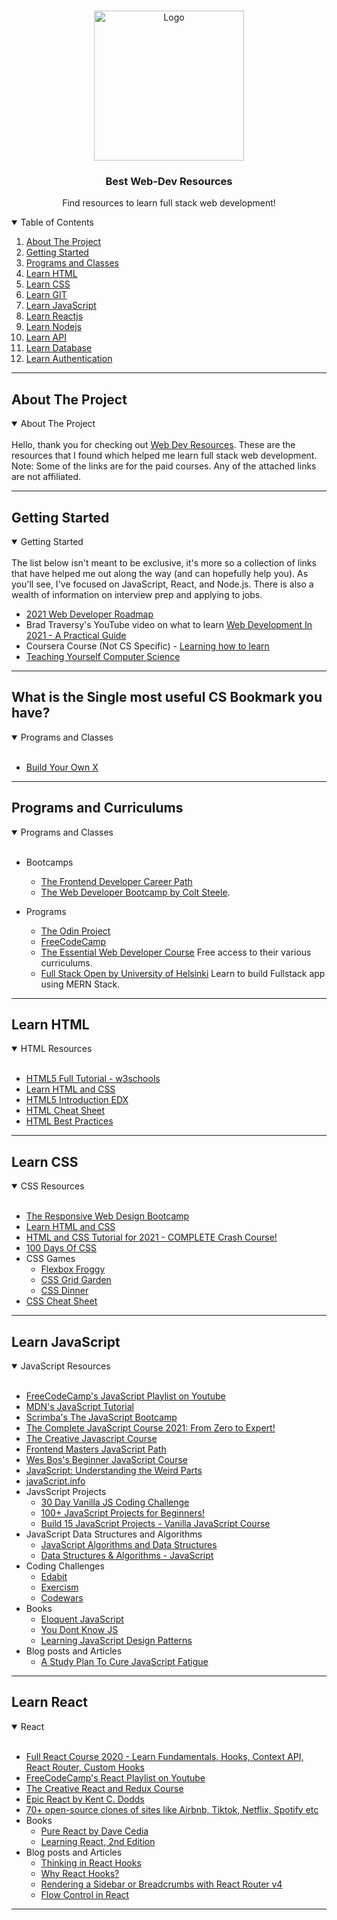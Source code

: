 <!--
*** Thanks for checking out the Web Dev Resources. If you have a suggestion
*** that would make this better, please fork the repo and create a pull request
*** or simply open an issue with the tag "enhancement".
*** Thanks again!
-->



<!-- PROJECT SHIELDS -->
<!--
*** I'm using markdown "reference style" links for readability.
*** Reference links are enclosed in brackets [ ] instead of parentheses ( ).
*** See the bottom of this document for the declaration of the reference variables
*** for contributors-url, forks-url, etc. This is an optional, concise syntax you may use.
*** https://www.markdownguide.org/basic-syntax/#reference-style-links
-->

<!-- PROJECT LOGO -->
<br />
<p align="center">
  <a href="https://https://github.com/karantondare/web-dev-resources">
    <img src="https://user-images.githubusercontent.com/64483658/115106433-70aec980-9f82-11eb-8850-5a11a2b87752.png" alt="Logo" width="240" height="240">
  </a>

  <h3 align="center">Best Web-Dev Resources</h3>

  <p align="center">
    Find resources to learn full stack web development!
    <br />
  </p>
</p>

<!-- TABLE OF CONTENTS -->
<details open="open">
  <summary>Table of Contents</summary>
  <ol>
    <li><a href="#about-the-project">About The Project</a></li>
    <li><a href="#getting-started">Getting Started</a></li>
    <li><a href="#programs-and-classes">Programs and Classes</a></li>
    <li><a href="#learn-html">Learn HTML</a></li>
    <li><a href="#learn-css">Learn CSS</a></li>
    <li><a href="#learn-git">Learn GIT</a></li>
    <li><a href="#learn-javascript">Learn JavaScript</a></li>
    <li><a href="#learn-reactjs">Learn Reactjs</a></li>
    <li><a href="#learn-nodejs">Learn Nodejs</a></li>
    <li><a href="#learn-apis">Learn API</a></li>
    <li><a href="#learn-database">Learn Database</a></li>
    <li><a href="#learn-authentication">Learn Authentication</a></li>
  </ol>
</details>

---

<!-- ABOUT THE PROJECT -->
## About The Project
<details open="open">
  <summary>About The Project</summary>
  <br/>  
  Hello, thank you for checking out <a href="https://https://github.com/karantondare/web-dev-resources">Web Dev Resources</a>. These are the resources that I found which helped   me learn full stack web development.
  Note: Some of the links are for the paid courses. Any of the attached links are not affiliated.
</details>

---

<!-- GETTING STARTED -->
## Getting Started

<details open="open">
  <summary>Getting Started</summary>
  <br/>
  The list below isn't meant to be exclusive, it's more so a collection of links that have helped me out along the way (and can hopefully help you). As you'll see, I've focused    on JavaScript, React, and Node.js. There is also a wealth of information on interview prep and applying to jobs.

  * [2021 Web Developer Roadmap](https://roadmap.sh/)
  * Brad Traversy's YouTube video on what to learn [Web Development In 2021 - A Practical Guide](https://www.youtube.com/watch?v=VfGW0Qiy2I0&ab_channel=TraversyMedia)
  * Coursera Course (Not CS Specific) - [Learning how to learn](https://www.coursera.org/learn/learning-how-to-learn)
  * [Teaching Yourself Computer Science](https://teachyourselfcs.com/)
</details>

---

<!-- Best Bookmarks I Have  -->
## What is the Single most useful CS Bookmark you have?

<details open="open">
  <summary>Programs and Classes</summary>
  <br/>
  
  * [Build Your Own X](https://github.com/danistefanovic/build-your-own-x)
</details>

---

<!-- Programs and Curriculums -->
## Programs and Curriculums

<details open="open">
  <summary>Programs and Classes</summary>
  <br/>
  
  * Bootcamps
    * [The Frontend Developer Career Path](https://scrimba.com/learn/frontend)
    * [The Web Developer Bootcamp by Colt Steele](https://www.udemy.com/course/the-web-developer-bootcamp).

  * Programs
    * [The Odin Project](http://www.theodinproject.com/)
    * [FreeCodeCamp](https://www.freecodecamp.com/)
    * [The Essential Web Developer Course](https://open.appacademy.io/) Free access to their various curriculums.
    * [Full Stack Open by University of Helsinki](https://fullstackopen.com/en/) Learn to build Fullstack app using MERN Stack.
</details>

---

<!-- Learn HTML  -->
## Learn HTML

<details open="open">
  <summary>HTML Resources</summary>
  <br/>
  
  * [HTML5 Full Tutorial - w3schools](https://www.w3schools.com/html/)
  * [Learn HTML and CSS](https://www.internetingishard.com/)
  * [HTML5 Introduction EDX](https://www.edx.org/course/html5-introduction-w3cx-html5-0x-0)
  * [HTML Cheat Sheet](https://websitesetup.org/html5-cheat-sheet/)
  * [HTML Best Practices](https://github.com/hail2u/html-best-practices)
 </details>
 
 ---

<!-- Learn CSS  -->
## Learn CSS

<details open="open">
  <summary>CSS Resources</summary>
  <br/>
  
* [The Responsive Web Design Bootcamp](https://scrimba.com/learn/responsive)
* [Learn HTML and CSS](https://www.internetingishard.com/)
* [HTML and CSS Tutorial for 2021 - COMPLETE Crash Course!](https://www.youtube.com/watch?v=D-h8L5hgW-w&ab_channel=DesignCourse)
* [100 Days Of CSS](https://100dayscss.com/)
* CSS Games
  * [Flexbox Froggy](https://flexboxfroggy.com)
  * [CSS Grid Garden](https://cssgridgarden.com/)
  * [CSS Dinner](https://flukeout.github.io)
* [CSS Cheat Sheet](https://websitesetup.org/css3-cheat-sheet/)
</details>

---

<!-- Learn JavaScript  -->
## Learn JavaScript

<details open="open">
  <summary>JavaScript Resources</summary>
  <br/>
  
* [FreeCodeCamp's JavaScript Playlist on Youtube](https://www.youtube.com/playlist?list=PLWKjhJtqVAbleDe3_ZA8h3AO2rXar-q2V)
* [MDN's JavaScript Tutorial](https://developer.mozilla.org/en-US/docs/Web/JavaScript)
* [Scrimba's The JavaScript Bootcamp](https://scrimba.com/learn/javascript)
* [The Complete JavaScript Course 2021: From Zero to Expert!](https://www.udemy.com/course/the-complete-javascript-course)
* [The Creative Javascript Course](https://developedbyed.com/p/the-creative-javascript-course)
* [Frontend Masters JavaScript Path](https://frontendmasters.com/learn/javascript/)
* [Wes Bos's Beginner JavaScript Course](https://www.beginnerjavascript.com)
* [JavaScript: Understanding the Weird Parts](https://www.udemy.com/course/understand-javascript)
* [javaScript.info](https://javascript.info)
* JavsScript Projects
  * [30 Day Vanilla JS Coding Challenge](https://javascript30.com)
  * [100+ JavaScript Projects for Beginners!](https://jsbeginners.com/javascript-projects-for-beginners/)
  * [Build 15 JavaScript Projects - Vanilla JavaScript Course](https://www.youtube.com/watch?v=3PHXvlpOkf4&ab_channel=freeCodeCamp.org)
* JavaScript Data Structures and Algorithms
  * [JavaScript Algorithms and Data Structures](https://github.com/trekhleb/javascript-algorithms)
  * [Data Structures & Algorithms - JavaScript](https://www.udemy.com/course/data-structures-algorithms-javascript)
* Coding Challenges
  * [Edabit](https://edabit.com/challenges/javascript)
  * [Exercism](https://exercism.io/tracks/javascript)
  * [Codewars](https://www.codewars.com)
* Books 
  * [Eloquent JavaScript](https://eloquentjavascript.net)
  * [You Dont Know JS](https://github.com/getify/You-Dont-Know-JS)
  * [Learning JavaScript Design Patterns](https://addyosmani.com/resources/essentialjsdesignpatterns/book)
* Blog posts and Articles 
  * [A Study Plan To Cure JavaScript Fatigue](https://www.freecodecamp.org/news/a-study-plan-to-cure-javascript-fatigue-8ad3a54f2eb1)
</details>

---

<!-- Learn JavaScript  -->
## Learn React

<details open="open">
  <summary>React</summary>
  <br/>
  
* [Full React Course 2020 - Learn Fundamentals, Hooks, Context API, React Router, Custom Hooks](https://www.youtube.com/watch?v=4UZrsTqkcW4&t=5s&ab_channel=freeCodeCamp.org)
* [FreeCodeCamp's React Playlist on Youtube](https://www.youtube.com/playlist?list=PLWKjhJtqVAbkArDMazoARtNz1aMwNWmvC)
* [The Creative React and Redux Course](https://developedbyed.com/p/the-creative-react-and-redux-course)
* [Epic React by Kent C. Dodds](https://epicreact.dev)
* [70+ open-source clones of sites like Airbnb, Tiktok, Netflix, Spotify etc](https://gourav.io/clone-wars)
* Books
  * [Pure React by Dave Cedia](https://daveceddia.com/pure-react)
  * [Learning React, 2nd Edition](https://www.oreilly.com/library/view/learning-react-2nd/9781492051718)
* Blog posts and Articles 
  * [Thinking in React Hooks](https://wattenberger.com/blog/react-hooks)
  * [Why React Hooks?](https://ui.dev/why-react-hooks/)
  * [Rendering a Sidebar or Breadcrumbs with React Router v4](https://ui.dev/react-router-v4-sidebar-breadcrumbs)
  * [Flow Control in React](https://reacttraining.com/blog/flow-control-in-react)
</details>

---
